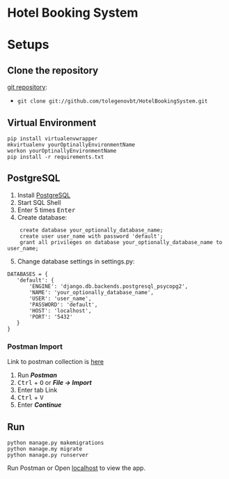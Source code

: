 # Hotel Booking System
   
# Setups


## Clone the repository

[git repository](https://github.com/tolegenovbt/HotelBookingSystem/):
 * `git clone git://github.com/tolegenovbt/HotelBookingSystem.git`

## Virtual Environment
```
pip install virtualenvwrapper
mkvirtualenv yourOptinallyEnvironmentName
workon yourOptinallyEnvironmentName
pip install -r requirements.txt
```

## PostgreSQL

1. Install [PostgreSQL](https://www.postgresql.org/download/)
2. Start SQL Shell
3. Enter 5 times <kbd>Enter</kbd>
4. Create database:
```
    create database your_optionally_database_name;
    create user user_name with password 'default';
    grant all privileges on database your_optionally_database_name to user_name;
```
5. Change database settings in settings.py:
 ```
DATABASES = {
    'default': {
        'ENGINE': 'django.db.backends.postgresql_psycopg2',
        'NAME': 'your_optionally_database_name',
        'USER': 'user_name',
        'PASSWORD': 'default',
        'HOST': 'localhost',
        'PORT': '5432'
    }
}
 ```


### Postman Import

Link to postman collection is [here](https://www.getpostman.com/collections/e6e8a607e899ae5d61b7)

1. Run ***Postman***
2. <kbd>Ctrl</kbd> + <kbd>O</kbd> or ***File -> Import***
3. Enter tab Link
4. <kbd>Ctrl</kbd> + <kbd>V</kbd> 
5. Enter ***Continue***

## Run

```
python manage.py makemigrations
python manage.my migrate
python manage.py runserver
```
Run Postman or Open [localhost](http://localhost:8000) to view the app.
